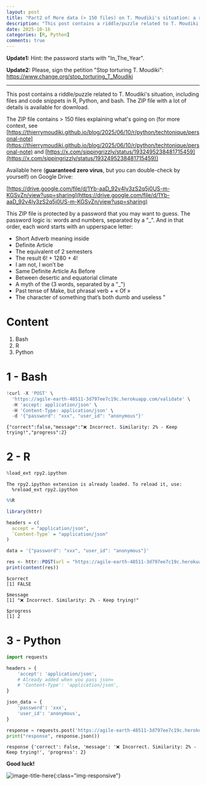 ```yaml
---
layout: post
title: "Part2 of More data (> 150 files) on T. Moudiki's situation: a riddle/puzzle (including R, Python, bash interfaces to the game -- but everyone can play)"
description: "This post contains a riddle/puzzle related to T. Moudiki's situation, including files and code snippets in R, Python, and bash. The ZIP file with a lot of details is available for download. An update with hints is provided."
date: 2025-10-16
categories: [R, Python]
comments: true
---
```


**Update1:** 
Hint: the password starts with "In_The_Year". 

**Update2:** 
Please, sign the petition "Stop torturing T. Moudiki": https://www.change.org/stop_torturing_T_Moudiki

<hr>

This post contains a riddle/puzzle related to T. Moudiki's situation, including files and code snippets in R, Python, and bash. The ZIP file with a lot of details is available for download.

The ZIP file contains > 150 files explaining what's going on (for more context, see [https://thierrymoudiki.github.io/blog/2025/06/10/r/python/techtonique/personal-note](https://thierrymoudiki.github.io/blog/2025/06/10/r/python/techtonique/personal-note) and [https://x.com/sippingrizzly/status/1932495238481715459](https://x.com/sippingrizzly/status/1932495238481715459))

Available here (**guaranteed zero virus**, but you can double-check by yourself) on Google Drive:

[https://drive.google.com/file/d/1Yb-aaD_92v4Iy3zS2q5j0US-m-KGSvZn/view?usp=sharing](https://drive.google.com/file/d/1Yb-aaD_92v4Iy3zS2q5j0US-m-KGSvZn/view?usp=sharing)

This ZIP file is protected by a password that you may want to  guess. The password logic is:  words and numbers, separated by a "_". And in that order, each word starts with an upperspace letter:

- Short Adverb meaning inside
- Definite Article
- The equivalent of 2 semesters
- The result 6! + 1280 + 4!
- I am not, I won’t be
- Same Definite Article As Before
- Between desertic and equatorial climate
- A myth of the (3 words, separated by a "_")
- Past tense of Make, but phrasal verb + « Of »
- The character of something that’s both dumb and useless "

# Content
1. Bash
2. R
3. Python

# 1 - Bash

```python
!curl -X 'POST' \
  'https://agile-earth-48511-3d797ee7c19c.herokuapp.com/validate' \
  -H 'accept: application/json' \
  -H 'Content-Type: application/json' \
  -d '{"password": "xxx", "user_id": "anonymous"}'
```

    {"correct":false,"message":"❌ Incorrect. Similarity: 2% - Keep trying!","progress":2}

# 2 - R


```python
%load_ext rpy2.ipython
```

    The rpy2.ipython extension is already loaded. To reload it, use:
      %reload_ext rpy2.ipython



```r
%%R

library(httr)

headers = c(
  accept = "application/json",
  `Content-Type` = "application/json"
)

data = '{"password": "xxx", "user_id": "anonymous"}'

res <- httr::POST(url = "https://agile-earth-48511-3d797ee7c19c.herokuapp.com/validate", httr::add_headers(.headers=headers), body = data)
print(content(res))
```

    $correct
    [1] FALSE
    
    $message
    [1] "❌ Incorrect. Similarity: 2% - Keep trying!"
    
    $progress
    [1] 2
    


# 3 - Python


```python
import requests

headers = {
    'accept': 'application/json',
    # Already added when you pass json=
    # 'Content-Type': 'application/json',
}

json_data = {
    'password': 'xxx',
    'user_id': 'anonymous',
}

response = requests.post('https://agile-earth-48511-3d797ee7c19c.herokuapp.com/validate', headers=headers, json=json_data)
print("response", response.json())
```

    response {'correct': False, 'message': '❌ Incorrect. Similarity: 2% - Keep trying!', 'progress': 2}


**Good luck!**

![image-title-here]({{base}}/images/2025-10-12/2025-10-12-image1.png){:class="img-responsive"}